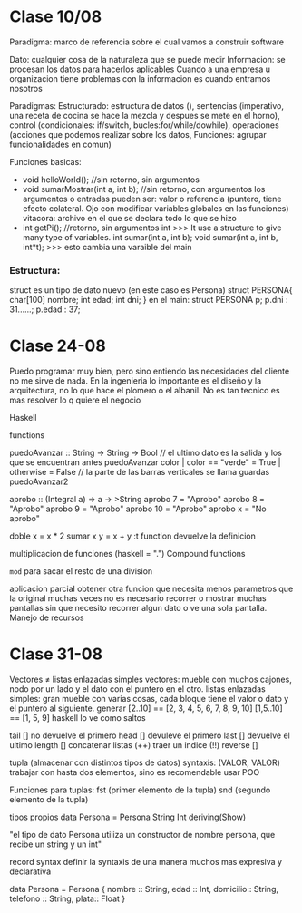 # Clase 10/08

Paradigma: marco de referencia sobre el cual vamos a construir software

Dato: cualquier cosa de la naturaleza que se puede medir
Informacion: se procesan los datos para hacerlos aplicables
Cuando a una empresa u organizacion tiene problemas con la informacion es cuando entramos nosotros
 
Paradigmas:
Estructurado: estructura de datos (), sentencias (imperativo, una receta de cocina se hace la mezcla y despues se mete en el horno), control (condicionales: if/switch, bucles:for/while/dowhile), operaciones (acciones que podemos realizar sobre los datos, Funciones: agrupar funcionalidades en comun)

Funciones basicas:
- void helloWorld(); //sin retorno, sin argumentos
- void sumarMostrar(int a, int b); //sin retorno, con argumentos
los argumentos o entradas pueden ser: valor o referencia (puntero, tiene efecto colateral. Ojo con modificar variables globales en las funciones)
vitacora: archivo en el que se declara todo lo que se hizo
- int getPi(); //retorno, sin argumentos
int >>> It use a structure to give many type of variables.
int sumar(int a, int b);
void sumar(int a, int b, int*t); >>> esto cambia una varaible del main

### Estructura:
struct es un tipo de dato nuevo (en este caso es Persona)
struct PERSONA{ 
	char[100] nombre;
	int edad;
	int dni;
}
en el main:
struct PERSONA p;
p.dni : 31......;
p.edad : 37;

#  Clase 24-08

Puedo programar muy bien, pero sino entiendo las necesidades del cliente no me sirve de nada. 
En la ingenieria lo importante es el diseño y la arquitectura, no lo que hace el plomero o el albanil. 
No es tan tecnico es mas resolver lo q quiere el negocio

Haskell

functions

puedoAvanzar :: String -> String -> Bool 
// el ultimo dato es la salida y los que se encuentran antes 
puedoAvanzar color | color == "verde" = True
				   | otherwise = False
// la parte de las barras verticales se llama guardas
puedoAvanzar2 


aprobo :: (Integral a) => a -> >String
aprobo 7 = "Aprobo"
aprobo 8 = "Aprobo"
aprobo 9 = "Aprobo"
aprobo 10 = "Aprobo"
aprobo x = "No aprobo"

doble x = x * 2
sumar x y = x + y
:t function
devuelve la definicion

multiplicacion de funciones  (haskell = ".")
Compound functions


`mod`
para sacar el resto de una division

aplicacion parcial
obtener otra funcion que necesita menos parametros que la original 
muchas veces no es necesario recorrer o mostrar muchas pantallas sin que necesito recorrer algun dato o ve una sola pantalla. 
Manejo de recursos


#  Clase 31-08


Vectores ≠ listas enlazadas simples
vectores: mueble con muchos cajones, nodo por un lado y el dato con el puntero en el otro.
listas enlazadas simples: gran mueble con varias cosas, cada bloque tiene el valor o dato y el puntero al siguiente.
generar 
[2..10]                    ==                    [2, 3, 4, 5, 6, 7, 8, 9, 10] 
[1,5..10]                 ==                    [1, 5, 9]
haskell lo ve como saltos

tail [] no devuelve el primero
head [] devuleve el primero
last [] devuelve el ultimo
length []
concatenar listas (++)
traer un indice (!!)
reverse []

tupla
(almacenar con distintos tipos de datos)
syntaxis:      (VALOR, VALOR)
trabajar con hasta dos elementos, sino es recomendable usar POO

Funciones para tuplas:
fst (primer elemento de la tupla)
snd (segundo elemento de la tupla)


tipos propios
data Persona = Persona String Int deriving(Show)

"el tipo de dato Persona utiliza un constructor de nombre persona, que recibe un string y un int"

record syntax
definir la syntaxis de una manera muchos mas expresiva y declarativa

data Persona = Persona {
	nombre :: String, 
	edad :: Int,
	domicilio:: String, 
	telefono :: String,
	plata:: Float }
